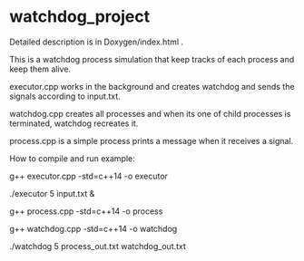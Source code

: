# watchdog_project

Detailed description is in Doxygen/index.html .


This is a watchdog process simulation that keep tracks of each process and keep them alive.

executor.cpp works in the background and creates watchdog and sends the signals according to input.txt.

watchdog.cpp creates all processes and when its one of child processes is terminated, watchdog recreates it.

process.cpp is a simple process prints a message when it receives a signal.


How to compile and run example:

g++ executor.cpp -std=c++14 -o executor

./executor 5 input.txt &

g++ process.cpp -std=c++14 -o process

g++ watchdog.cpp -std=c++14 -o watchdog

./watchdog 5 process_out.txt watchdog_out.txt
